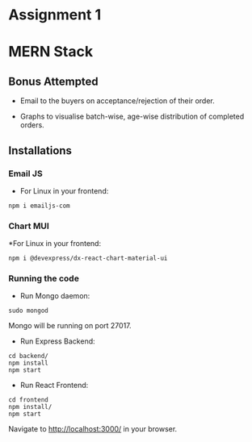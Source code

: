 # Assignment 1

# MERN Stack


## Bonus Attempted

* Email to the buyers on acceptance/rejection of their order.

* Graphs to visualise batch-wise, age-wise distribution of completed orders.



## Installations

### Email JS

* For Linux in your frontend:
```
npm i emailjs-com
```

###  Chart MUI

*For Linux in your frontend:
```
npm i @devexpress/dx-react-chart-material-ui
```

### Running the code

* Run Mongo daemon:
```
sudo mongod
```
Mongo will be running on port 27017.


* Run Express Backend:
```
cd backend/
npm install
npm start
```

* Run React Frontend:
```
cd frontend
npm install/
npm start
```

Navigate to [http://localhost:3000/](http://localhost:3000/) in your browser.
